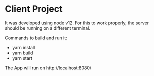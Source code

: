 # Client Project
It was developed using node v12. For this to work properly, the server should be running on a different terminal.

Commands to build and run it:

* yarn install
* yarn build 
* yarn start

The App will run on http://localhost:8080/
